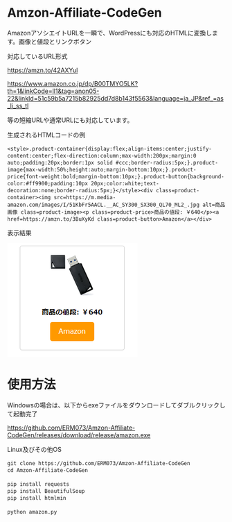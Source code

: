 # Amzon-Affiliate-CodeGen
AmazonアソシエイトURLを一瞬で、WordPressにも対応のHTMLに変換します。画像と値段とリンクボタン

対応しているURL形式

https://amzn.to/42AXYul

https://www.amazon.co.jp/dp/B00TMYO5LK?th=1&linkCode=ll1&tag=anon05-22&linkId=51c59b5a7215b82925dd7d8b143f5563&language=ja_JP&ref_=as_li_ss_tl

等の短縮URLや通常URLにも対応しています。

生成されるHTMLコードの例

 ```
 <style>.product-container{display:flex;align-items:center;justify-content:center;flex-direction:column;max-width:200px;margin:0 auto;padding:20px;border:1px solid #ccc;border-radius:5px;}.product-image{max-width:50%;height:auto;margin-bottom:10px;}.product-price{font-weight:bold;margin-bottom:10px;}.product-button{background-color:#ff9900;padding:10px 20px;color:white;text-decoration:none;border-radius:5px;}</style><div class=product-container><img src=https://m.media-amazon.com/images/I/51KbFr5AACL.__AC_SY300_SX300_QL70_ML2_.jpg alt=商品画像 class=product-image><p class=product-price>商品の値段: ￥640</p><a href=https://amzn.to/3BuXyKd class=product-button>Amazon</a></div>
 ```
 
 表示結果
 
 ![Image](https://raw.githubusercontent.com/ERM073/Amzon-Affiliate-CodeGen/main/2023-05-17_22h45_07.png)
 
 
 # 使用方法
 
 Windowsの場合は、以下からexeファイルをダウンロードしてダブルクリックして起動完了
 
 https://github.com/ERM073/Amzon-Affiliate-CodeGen/releases/download/release/amazon.exe
 
 Linux及びその他OS
 ```
 git clone https://github.com/ERM073/Amzon-Affiliate-CodeGen
 cd Amzon-Affiliate-CodeGen
 
 pip install requests
 pip install BeautifulSoup
 pip install htmlmin
 
 python amazon.py
 ```
